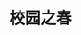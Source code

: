 <!--
 * @Author: your name
 * @Date: 2021-05-28 11:23:49
 * @LastEditTime: 2021-05-28 11:34:18
 * @LastEditors: Please set LastEditors
 * @Description: In User Settings Edit
 * @FilePath: /spring_campus/README.md
-->
# 校园之春
